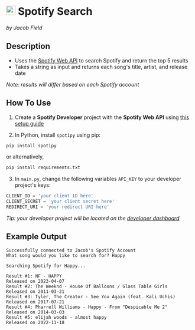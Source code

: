 # <img src="https://www.pngall.com/wp-content/uploads/9/Spotify-Logo-PNG-Picture.png" alt="Image of spotify logo" width="25" height="25"> Spotify Search
_by Jacob Field_

## Description
- Uses the [Spotify Web API](https://developer.spotify.com/documentation/web-api) to search Spotify and return the top 5 results
- Takes a string as input and returns each song's title, artist, and release date

_Note: results will differ based on each Spotify account_

## How To Use
1. Create a **Spotify Developer** project with the **Spotify Web API** using [this setup guide](https://developer.spotify.com/documentation/web-api)

2. In Python, install `spotipy` using pip:
```python
pip install spotipy
```
or alternatively,
```python
pip install requirements.txt
```

3. In `main.py`, change the following variables `API_KEY` to your developer project's keys:
```python
CLIENT_ID = 'your client ID here'
CLIENT_SECRET = 'your client secret here'
REDIRECT_URI = 'your redirect URI here'
```
_Tip: your developer project will be located on the [developer dashboard](https://developer.spotify.com/dashboard)_

## Example Output
```
Successfully connected to Jacob's Spotify Account
What song would you like to search for? Happy

Searching Spotify for Happy...

Result #1: NF - HAPPY                                                                  	Released on 2023-04-07
Result #2: The Weeknd - House Of Balloons / Glass Table Girls                          	Released on 2011-03-21
Result #3: Tyler, The Creator - See You Again (feat. Kali Uchis)                       	Released on 2017-07-21
Result #4: Pharrell Williams - Happy - From "Despicable Me 2"                          	Released on 2014-03-03
Result #5: elijah woods - almost happy                                                 	Released on 2022-11-18
```
